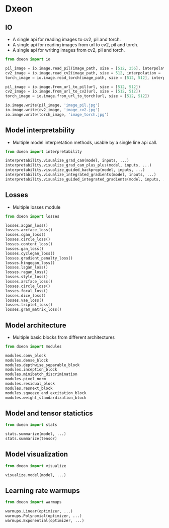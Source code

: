 # Dxeon

## IO

- A single api for reading images to cv2, pil and torch.
- A single api for reading images from url to cv2, pil and torch.
- A single api for writing images from cv2, pil and torch.

```python
from dxeon import io

pil_image = io.image.read_pil(image_path, size = [512, 256], interpolation = 'bicubic')
cv2_image = io.image.read_cv2(image_path, size = 512, interpolation = 'cubic')
torch_image = io.image.read_torch(image_path, size = [512, 512], interpolation = 'bilinear')

pil_image = io.image.from_url_to_pil(url, size = [512, 512])
cv2_image = io.image.from_url_to_cv2(url, size = [512, 512])
torch_image = io.image.from_url_to_torch(url, size = [512, 512])

io.image.write(pil_image, 'image_pil.jpg')
io.image.write(cv2_image, 'image_cv2.jpg')
io.image.write(torch_image, 'image_torch.jpg')
```

## Model interpretability

- Multiple model interpretation methods, usable by a single line api call.

```python
from dxeon import interpretability

interpretability.visualize_grad_cam(model, inputs, ...)
interpretability.visualize_grad_cam_plus_plus(model, inputs, ...)
interpretability.visualize_guided_backprop(model, inputs, ...)
interpretability.visualize_integrated_gradients(model, inputs, ...)
interpretability.visualize_guided_integrated_gradients(model, inputs, ...)
```

## Losses

- Multiple losses module

```python
from dxeon import losses

losses.acgan_loss()
losses.arcface_loss()
losses.cgan_loss()
losses.circle_loss()
losses.content_loss()
losses.gan_loss()
losses.cyclegan_loss()
losses.gradient_penalty_loss()
losses.hingegan_loss()
losses.lsgan_loss()
losses.ragan_loss()
losses.style_loss()
losses.arcface_loss()
losses.circle_loss()
losses.focal_loss()
losses.dice_loss()
losses.vae_loss()
losses.triplet_loss()
losses.gram_matrix_loss()

```

## Model architecture

- Multiple basic blocks from different architectures

```python
from dxeon import modules

modules.conv_block
modules.dense_block
modules.depthwise_separable_block
modules.inception_block
modules.minibatch_discrimination
modules.pixel_norm
modules.residual_block
modules.resnext_block
modules.squeeze_and_excitation_block
modules.weight_standardization_block
```

## Model and tensor statictics

```python
from dxeon import stats

stats.summarize(model, ...)
stats.summarize(tensor)
```

## Model visualization

```python
from dxeon import visualize

visualize.model(model, ...)
```

## Learning rate warmups

```python
from dxeon import warmups

warmups.Linear(optimizer, ...)
warmups.Polynomial(optimizer, ...)
warmups.Exponential(optimizer, ...)
```